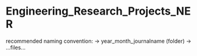# Engineering_Research_Projects_NER

recommended naming convention:
  -> year_month_journalname (folder)
      -> ...files...
